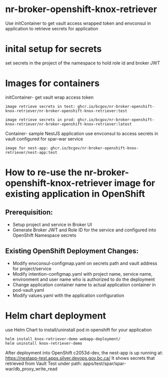 # nr-broker-openshift-knox-retriever
Use initContainer to get vault access wrapped token and envconsul in application to retrieve secrets for application

# inital setup for secrets
set secrets in the project of the namespace to hold role id and broker JWT

# Images for containers
initContainer- get vault wrap access token
```
image retrieve secrets in test: ghcr.io/bcgov/nr-broker-openshift-knox-retriever/nr-broker-openshift-knox-retriever:test

image retrieve secrets in prod: ghcr.io/bcgov/nr-broker-openshift-knox-retriever/nr-broker-openshift-knox-retriever:latest

```
Container- sample NestJS application use envconsul to access secrets in vault configured for spar-war service
```
image for nest-app: ghcr.io/bcgov/nr-broker-openshift-knox-retriever/nest-app:test
```
# How to re-use the nr-broker-openshift-knox-retriever image for existing application in OpenShift

## Prerequisition:
- Setup project and service in Broker UI
- Generate Broker JWT and Role ID for the service and configured into OpenShift Namespace secrets

## Existing OpenShift Deployment Changes:
- Modify envconsul-configmap.yaml on secrets path and vault address for project/service
- Modify intention-configmap.yaml with project name, service name, environment and user name who is authorized to do the deployment
- Change application container name to actual application container in pod-vault.yaml
- Modify values.yaml with the application configuration

# Helm chart deployment
use Helm Chart to install/uninstall pod in openshift for your application
```
helm install knox-retriever-demo webapp-deployment/
helm uninstall knox-retriever-demo
```

After deployment into OpenShift c2053d-dev, the nest-app is up running at: https://nestapp-test.apps.silver.devops.gov.bc.ca/
It shows secrets that retrieved from Vault Test under path: apps/test/spar/spar-war/db_proxy_write_read